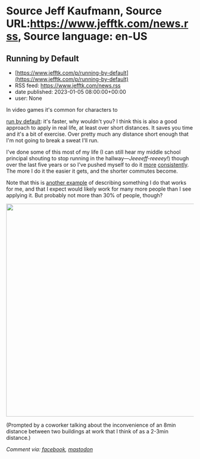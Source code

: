 # Source Jeff Kaufmann, Source URL:https://www.jefftk.com/news.rss, Source language: en-US

## Running by Default
 - [https://www.jefftk.com/p/running-by-default](https://www.jefftk.com/p/running-by-default)
 - RSS feed: https://www.jefftk.com/news.rss
 - date published: 2023-01-05 08:00:00+00:00
 - user: None

<p><span>

In video games it's common for characters to </span>

<a href="https://tvtropes.org/pmwiki/pmwiki.php/Main/RunDontWalk">run by
default</a>: it's faster, why wouldn't you?  I think this is also a
good approach to apply in real life, at least over short distances.
It saves you time and it's a bit of exercise.  Over pretty much any
distance short enough that I'm not going to break a sweat I'll run.



<p>

I've done some of this most of my life (I can still hear my middle
school principal shouting to stop running in the
hallway&#8212;<i>Jeeeeff-reeeey!</i>) though over the last five years or
so I've pushed myself to do it <a href="https://www.jefftk.com/p/running-and-optimizing">more</a> <a href="https://www.jefftk.com/p/weight-strategies">consistently</a>. The more I do it the
easier it gets, and the shorter commutes become.

</p>

<p>

Note that this is <a href="https://www.jefftk.com/p/preparing-for-less-privacy">another
example</a> of describing something I do that works for me, and that I
expect would likely work for many more people than I see applying it.
But probably not more than 30% of people, though?

</p>

<p>

<a href="https://www.jefftk.com/jeff-kid-running-big.jpg"><img class="mobile-fullwidth" height="570" src="https://www.jefftk.com/jeff-kid-running.jpg" width="550" /><div class="image-vertical-spacer"></div></a>

</p>

<p>

(Prompted by a coworker talking about the inconvenience of an 8min
distance between two buildings at work that I think of as a 2-3min
distance.)

  </p>

<p><i>Comment via: <a href="https://www.facebook.com/jefftk/posts/pfbid02Rmqz1qBoAfoeedbsGDjanBCxD8SdMoBmjyTuDwSGZZKBakghBTPi4PZ2Qj19txj1l">facebook</a>, <a href="https://mastodon.mit.edu/@jefftk/109636909414313777">mastodon</a></i></p>
